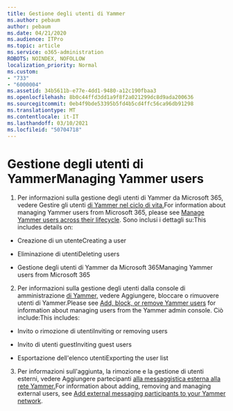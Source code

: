 ```yaml
---
title: Gestione degli utenti di Yammer
ms.author: pebaum
author: pebaum
ms.date: 04/21/2020
ms.audience: ITPro
ms.topic: article
ms.service: o365-administration
ROBOTS: NOINDEX, NOFOLLOW
localization_priority: Normal
ms.custom:
- "733"
- "6000004"
ms.assetid: 34b5611b-e77e-4dd1-9480-a12c190fbaa3
ms.openlocfilehash: 8b0c44ffd3dd1a9f8f2a021299dc8d9ada200636
ms.sourcegitcommit: 0eb4f9bde53395b5fd4b5cd4ffc56ca96db91298
ms.translationtype: MT
ms.contentlocale: it-IT
ms.lasthandoff: 03/10/2021
ms.locfileid: "50704718"
---
```

# <a name="managing-yammer-users"></a><span data-ttu-id="80f87-102">Gestione degli utenti di Yammer</span><span class="sxs-lookup"><span data-stu-id="80f87-102">Managing Yammer users</span></span>

1. <span data-ttu-id="80f87-103">Per informazioni sulla gestione degli utenti di Yammer da Microsoft 365, vedere Gestire gli utenti [di Yammer nel ciclo di vita.](https://docs.microsoft.com/yammer/manage-yammer-users/manage-users-across-their-lifecycle)</span><span class="sxs-lookup"><span data-stu-id="80f87-103">For information about managing Yammer users from Microsoft 365, please see [Manage Yammer users across their lifecycle](https://docs.microsoft.com/yammer/manage-yammer-users/manage-users-across-their-lifecycle).</span></span> <span data-ttu-id="80f87-104">Sono inclusi i dettagli su:</span><span class="sxs-lookup"><span data-stu-id="80f87-104">This includes details on:</span></span>

  - <span data-ttu-id="80f87-105">Creazione di un utente</span><span class="sxs-lookup"><span data-stu-id="80f87-105">Creating a user</span></span>

  - <span data-ttu-id="80f87-106">Eliminazione di utenti</span><span class="sxs-lookup"><span data-stu-id="80f87-106">Deleting users</span></span>

  - <span data-ttu-id="80f87-107">Gestione degli utenti di Yammer da Microsoft 365</span><span class="sxs-lookup"><span data-stu-id="80f87-107">Managing Yammer users from Microsoft 365</span></span>

2. <span data-ttu-id="80f87-108">Per informazioni sulla gestione degli utenti dalla console di amministrazione [di Yammer,](https://docs.microsoft.com/yammer/manage-yammer-users/add-block-or-remove-users) vedere Aggiungere, bloccare o rimuovere utenti di Yammer.</span><span class="sxs-lookup"><span data-stu-id="80f87-108">Please see [Add, block, or remove Yammer users](https://docs.microsoft.com/yammer/manage-yammer-users/add-block-or-remove-users) for information about managing users from the Yammer admin console.</span></span> <span data-ttu-id="80f87-109">Ciò include:</span><span class="sxs-lookup"><span data-stu-id="80f87-109">This includes:</span></span>

  - <span data-ttu-id="80f87-110">Invito o rimozione di utenti</span><span class="sxs-lookup"><span data-stu-id="80f87-110">Inviting or removing users</span></span>

  - <span data-ttu-id="80f87-111">Invito di utenti guest</span><span class="sxs-lookup"><span data-stu-id="80f87-111">Inviting guest users</span></span>

  - <span data-ttu-id="80f87-112">Esportazione dell'elenco utenti</span><span class="sxs-lookup"><span data-stu-id="80f87-112">Exporting the user list</span></span>

3. <span data-ttu-id="80f87-113">Per informazioni sull'aggiunta, la rimozione e la gestione di utenti esterni, vedere Aggiungere partecipanti [alla messaggistica esterna alla rete Yammer.](https://docs.microsoft.com/yammer/work-with-external-users/add-external-participants)</span><span class="sxs-lookup"><span data-stu-id="80f87-113">For information about adding, removing and managing external users, see [Add external messaging participants to your Yammer network](https://docs.microsoft.com/yammer/work-with-external-users/add-external-participants).</span></span>

